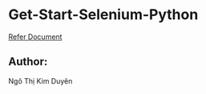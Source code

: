# Get-Start-Selenium-Python
[Refer Document](https://www.selenium.dev/documentation/webdriver/)

## Author:
Ngô Thị Kim Duyên
